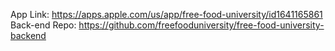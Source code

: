 App Link: https://apps.apple.com/us/app/free-food-university/id1641165861
Back-end Repo: https://github.com/freefooduniversity/free-food-university-backend
